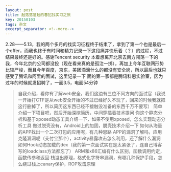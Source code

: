 ```yaml
---
layout: post
title: 起落落落起的春招找实习之旅
key: 20150103
tags: 杂文
excerpt_separator: <!--more-->
---
```

2.28——5.13，我的两个多月的找实习征程终于结束了，拿到了第一个也是最后一个offer，而我也终于有时间和精力记录一下这段痛并快乐着（？）的过程，不过结果最终还是好的。感谢Tencent security
本着想离开北京去南方闯荡一下的我，今年北京的公司都没投（现在看来真的是孤注一掷），再加上今年互联网形势比较严峻，而且今年百度，京东，美团滴滴什么的都没有安全岗，所以最后也就只感受了腾讯和阿里的面试，这里记录一下
面的第一家都是腾讯科恩实验室，因为过年的时候就发招聘了，一面3.5，电面54分钟
> 自我介绍，看你有了解web安全，我们这边有三位不同方向的面试官（我说一开始打CTF是从web安全开始的不过已经好久不玩了，回来的时候我就把这行删掉了，所以简历这东西已经不接触没准备的东西千万不要写）
> 简单介绍一下项目吧，然后开始深挖简历，中间穿插着技术提问
> 你这个静态分析和基于xposed动态工具介绍一下，如果不使用xposed，怎么实现动态分析工具
> 做过脱壳没有，Android上的加固，脱壳技术介绍一下
> 如何从海量的APP找出一个二次打包的应用呢，有几种思路
> APP的漏洞了解吗，应用克隆漏洞呢（支付宝那个），activity暴露攻击怎么利用，还了解什么漏洞
> 如何Hook动态加载的dex（我的第一次面试实在是太紧张了，连自己博客写的loadclass方法都忘了）
> ARM和x86汇编有什么区别，函数调用约定，函数传参和返回
> 栈溢出原理，格式化字符串漏洞，有哪几种保护手段，怎么绕过栈上canary保护，ROP攻击原理
